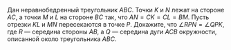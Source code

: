 Дан неравнобедренный треугольник $ABC$. Точки $K$ и $N$ лежат на стороне $AC$, а точки $M$ и $L$ на стороне $BC$ так, что $AN=CK=CL=BM.$ Пусть отрезки $KL$ и $MN$ пересекаются в точке $P$. Докажите, что $\angle RPN = \angle QPK$, где $R$ — середина стороны $AB$, а $Q$ — середина дуги $ACB$ окружности, описанной около треугольника $ABC$.